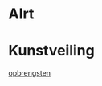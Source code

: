# AIrt

# Kunstveiling 
[opbrengsten](https://www.kunstveiling.nl/veilingopbrengsten/lijst?technique=silkscreen&offset=0)
